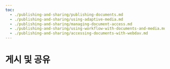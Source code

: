 ```yaml
---
toc:
  - ./publishing-and-sharing/publishing-documents.md
  - ./publishing-and-sharing/using-adaptive-media.md
  - ./publishing-and-sharing/managing-document-access.md
  - ./publishing-and-sharing/using-workflow-with-documents-and-media.md
  - ./publishing-and-sharing/accessing-documents-with-webdav.md
---
```

# 게시 및 공유
